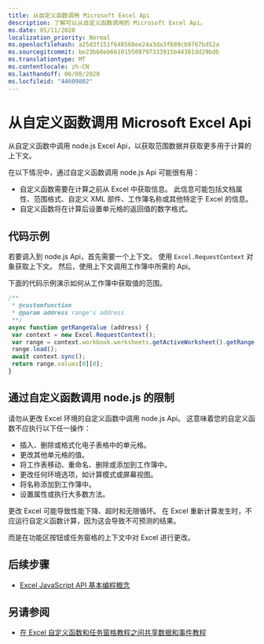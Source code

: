 ```yaml
---
title: 从自定义函数调用 Microsoft Excel Api
description: 了解可以从自定义函数调用的 Microsoft Excel Api。
ms.date: 05/11/2020
localization_priority: Normal
ms.openlocfilehash: a25d3f151f648560ee24a3da3f689cb9767bd52a
ms.sourcegitcommit: be23b68eb661015508797333915b44381dd29bdb
ms.translationtype: MT
ms.contentlocale: zh-CN
ms.lasthandoff: 06/08/2020
ms.locfileid: "44609802"
---
```

# <a name="call-microsoft-excel-apis-from-a-custom-function"></a>从自定义函数调用 Microsoft Excel Api

从自定义函数中调用 node.js Excel Api，以获取范围数据并获取更多用于计算的上下文。

在以下情况中，通过自定义函数调用 node.js Api 可能很有用：

- 自定义函数需要在计算之前从 Excel 中获取信息。 此信息可能包括文档属性、范围格式、自定义 XML 部件、工作簿名称或其他特定于 Excel 的信息。
- 自定义函数将在计算后设置单元格的返回值的数字格式。

## <a name="code-sample"></a>代码示例

若要调入到 node.js Api，首先需要一个上下文。 使用 `Excel.RequestContext` 对象获取上下文。 然后，使用上下文调用工作簿中所需的 Api。

下面的代码示例演示如何从工作簿中获取值的范围。

```JavaScript
/**
 * @customfunction
 * @param address range's address
 **/
async function getRangeValue (address) {
 var context = new Excel.RequestContext();
 var range = context.workbook.worksheets.getActiveWorksheet().getRange(address);
 range.load();
 await context.sync();
 return range.values[0][0];
}
```

## <a name="limitations-of-calling-officejs-through-a-custom-function"></a>通过自定义函数调用 node.js 的限制

请勿从更改 Excel 环境的自定义函数中调用 node.js Api。 这意味着您的自定义函数不应执行以下任一操作：

- 插入、删除或格式化电子表格中的单元格。
- 更改其他单元格的值。
- 将工作表移动、重命名、删除或添加到工作簿中。
- 更改任何环境选项，如计算模式或屏幕视图。
- 将名称添加到工作簿中。
- 设置属性或执行大多数方法。

更改 Excel 可能导致性能下降、超时和无限循环。 在 Excel 重新计算发生时，不应运行自定义函数计算，因为这会导致不可预测的结果。

而是在功能区按钮或任务窗格的上下文中对 Excel 进行更改。

## <a name="next-steps"></a>后续步骤

- [Excel JavaScript API 基本编程概念](../reference/overview/excel-add-ins-reference-overview.md)

## <a name="see-also"></a>另请参阅

- [在 Excel 自定义函数和任务窗格教程之间共享数据和事件教程](../tutorials/share-data-and-events-between-custom-functions-and-the-task-pane-tutorial.md)
